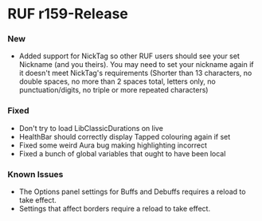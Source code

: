 # RUF r159-Release
### New
* Added support for NickTag so other RUF users should see your set Nickname (and you theirs). You may need to set your nickname again if it doesn't meet NickTag's requirements (Shorter than 13 characters, no double spaces, no more than 2 spaces total, letters only, no punctuation/digits, no triple or more repeated characters)

### Fixed
* Don't try to load LibClassicDurations on live
* HealthBar should correctly display Tapped colouring again if set
* Fixed some weird Aura bug making highlighting incorrect
* Fixed a bunch of global variables that ought to have been local


### Known Issues
* The Options panel settings for Buffs and Debuffs requires a reload to take effect.
* Settings that affect borders require a reload to take effect.
